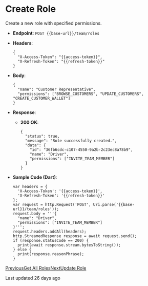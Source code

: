 # Create Role

Create a new role with specified permissions.

*   **Endpoint**: `POST {{base-url}}/team/roles`
    
*   **Headers**:

    ```
    {
      "X-Access-Token": "{{access-token}}",
      "X-Refresh-Token": "{{refresh-token}}"
    }
    ```
    
*   **Body**:

    ```
    {
      "name": "Customer Representative",
      "permissions": ["BROWSE_CUSTOMERS", "UPDATE_CUSTOMERS", "CREATE_CUSTOMER_WALLET"]
    }
    ```
    
*   **Response**:
    
    *   **200 OK**:

        ```
        {
          "status": true,
          "message": "Role successfully created.",
          "data": {
            "id": "36fb6cdc-c107-4550-9a2b-2c23ec8a78b9",
            "name": "Driver",
            "permissions": ["INVITE_TEAM_MEMBER"]
          }
        }
        ```
        
    
*   **Sample Code (Dart)**:

    ```
    var headers = {
      'X-Access-Token': '{{access-token}}',
      'X-Refresh-Token': '{{refresh-token}}'
    };
    var request = http.Request('POST', Uri.parse('{{base-url}}/team/roles'));
    request.body = '''{
      "name": "Driver",
      "permissions": ["INVITE_TEAM_MEMBER"]
    }''';
    request.headers.addAll(headers);
    http.StreamedResponse response = await request.send();
    if (response.statusCode == 200) {
      print(await response.stream.bytesToString());
    } else {
      print(response.reasonPhrase);
    }
    ```
    

[PreviousGet All Roles](/xpress-wallet-api/merchant/roles-and-permission/get-all-roles)[NextUpdate Role](/xpress-wallet-api/merchant/roles-and-permission/update-role)

Last updated 26 days ago